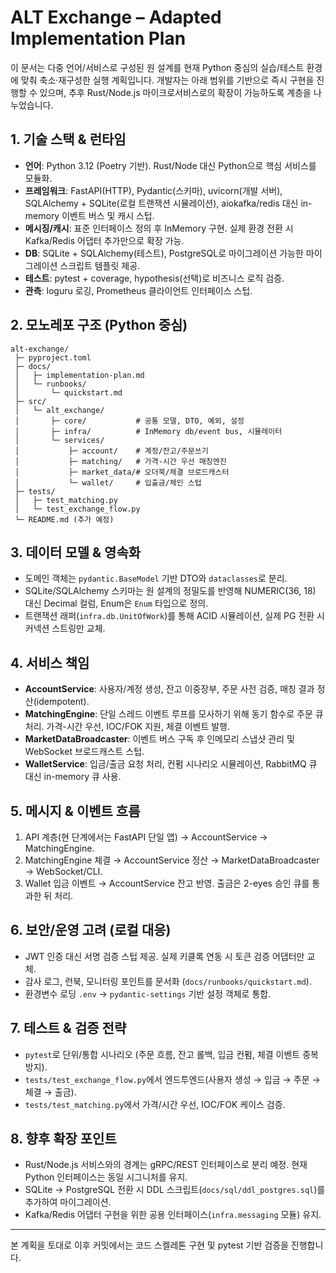 # ALT Exchange – Adapted Implementation Plan

이 문서는 다중 언어/서비스로 구성된 원 설계를 현재 Python 중심의 실습/테스트 환경에 맞춰 축소·재구성한 실행 계획입니다. 개발자는 아래 범위를 기반으로 즉시 구현을 진행할 수 있으며, 추후 Rust/Node.js 마이크로서비스로의 확장이 가능하도록 계층을 나누었습니다.

## 1. 기술 스택 & 런타임
- **언어**: Python 3.12 (Poetry 기반). Rust/Node 대신 Python으로 핵심 서비스를 모듈화.
- **프레임워크**: FastAPI(HTTP), Pydantic(스키마), uvicorn(개발 서버), SQLAlchemy + SQLite(로컬 트랜잭션 시뮬레이션), aiokafka/redis 대신 in-memory 이벤트 버스 및 캐시 스텁.
- **메시징/캐시**: 표준 인터페이스 정의 후 InMemory 구현. 실제 환경 전환 시 Kafka/Redis 어댑터 추가만으로 확장 가능.
- **DB**: SQLite + SQLAlchemy(테스트), PostgreSQL로 마이그레이션 가능한 마이그레이션 스크립트 템플릿 제공.
- **테스트**: pytest + coverage, hypothesis(선택)로 비즈니스 로직 검증.
- **관측**: loguru 로깅, Prometheus 클라이언트 인터페이스 스텁.

## 2. 모노레포 구조 (Python 중심)
```
alt-exchange/
 ├─ pyproject.toml
 ├─ docs/
 │   ├─ implementation-plan.md
 │   └─ runbooks/
 │       └─ quickstart.md
 ├─ src/
 │   └─ alt_exchange/
 │       ├─ core/           # 공통 모델, DTO, 예외, 설정
 │       ├─ infra/          # InMemory db/event bus, 시뮬레이터
 │       └─ services/
 │           ├─ account/    # 계정/잔고/주문쓰기
 │           ├─ matching/   # 가격-시간 우선 매칭엔진
 │           ├─ market_data/# 오더북/체결 브로드캐스터
 │           └─ wallet/     # 입출금/체인 스텁
 ├─ tests/
 │   ├─ test_matching.py
 │   └─ test_exchange_flow.py
 └─ README.md (추가 예정)
```

## 3. 데이터 모델 & 영속화
- 도메인 객체는 `pydantic.BaseModel` 기반 DTO와 `dataclasses`로 분리.
- SQLite/SQLAlchemy 스키마는 원 설계의 정밀도를 반영해 NUMERIC(36, 18) 대신 Decimal 컬럼, Enum은 `Enum` 타입으로 정의.
- 트랜잭션 래퍼(`infra.db.UnitOfWork`)를 통해 ACID 시뮬레이션, 실제 PG 전환 시 커넥션 스트링만 교체.

## 4. 서비스 책임
- **AccountService**: 사용자/계정 생성, 잔고 이중장부, 주문 사전 검증, 매칭 결과 정산(idempotent).
- **MatchingEngine**: 단일 스레드 이벤트 루프를 모사하기 위해 동기 함수로 주문 큐 처리. 가격-시간 우선, IOC/FOK 지원, 체결 이벤트 발행.
- **MarketDataBroadcaster**: 이벤트 버스 구독 후 인메모리 스냅샷 관리 및 WebSocket 브로드캐스트 스텁.
- **WalletService**: 입금/출금 요청 처리, 컨펌 시나리오 시뮬레이션, RabbitMQ 큐 대신 in-memory 큐 사용.

## 5. 메시지 & 이벤트 흐름
1. API 계층(현 단계에서는 FastAPI 단일 앱) → AccountService → MatchingEngine.
2. MatchingEngine 체결 → AccountService 정산 → MarketDataBroadcaster → WebSocket/CLI.
3. Wallet 입금 이벤트 → AccountService 잔고 반영. 출금은 2-eyes 승인 큐를 통과한 뒤 처리.

## 6. 보안/운영 고려 (로컬 대응)
- JWT 인증 대신 서명 검증 스텁 제공. 실제 키클록 연동 시 토큰 검증 어댑터만 교체.
- 감사 로그, 런북, 모니터링 포인트를 문서화 (`docs/runbooks/quickstart.md`).
- 환경변수 로딩 `.env` → `pydantic-settings` 기반 설정 객체로 통합.

## 7. 테스트 & 검증 전략
- `pytest`로 단위/통합 시나리오 (주문 흐름, 잔고 롤백, 입금 컨펌, 체결 이벤트 중복 방지).
- `tests/test_exchange_flow.py`에서 엔드투엔드(사용자 생성 → 입금 → 주문 → 체결 → 출금).
- `tests/test_matching.py`에서 가격/시간 우선, IOC/FOK 케이스 검증.

## 8. 향후 확장 포인트
- Rust/Node.js 서비스와의 경계는 gRPC/REST 인터페이스로 분리 예정. 현재 Python 인터페이스는 동일 시그니처를 유지.
- SQLite → PostgreSQL 전환 시 DDL 스크립트(`docs/sql/ddl_postgres.sql`)를 추가하여 마이그레이션.
- Kafka/Redis 어댑터 구현을 위한 공용 인터페이스(`infra.messaging` 모듈) 유지.

---
본 계획을 토대로 이후 커밋에서는 코드 스켈레톤 구현 및 pytest 기반 검증을 진행합니다.
